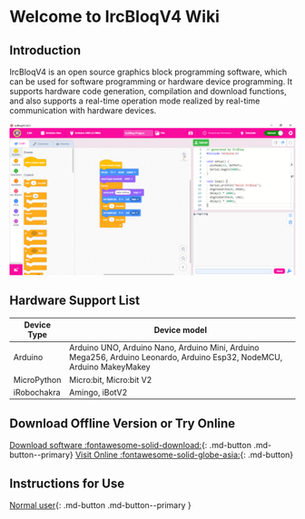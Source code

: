# Welcome to IrcBloqV4 Wiki

## Introduction

IrcBloqV4 is an open source graphics block programming software, which can be used for software programming or hardware device programming. It supports hardware code generation, compilation and download functions, and also supports a real-time operation mode realized by real-time communication with hardware devices.

<img src="./assets/illustration.png" alt="ircbloqv4"/>

## Hardware Support List

| Device Type | Device model                                                                                                           |
| ----------- | ---------------------------------------------------------------------------------------------------------------------- |
| Arduino     | Arduino UNO, Arduino Nano, Arduino Mini, Arduino Mega256, Arduino Leonardo, Arduino Esp32, NodeMCU, Arduino MakeyMakey |
| MicroPython | Micro:bit, Micro:bit V2                                                                                                |
|iRobochakra  | Amingo, iBotV2                                                                                                         |
## Download Offline Version or Try Online

[Download software :fontawesome-solid-download:](download-software.md){: .md-button  .md-button--primary} [Visit Online :fontawesome-solid-globe-asia:](visit-online-version.md){: .md-button}

## Instructions for Use

[Normal user](normal-user/quick-start.md){: .md-button .md-button--primary }
